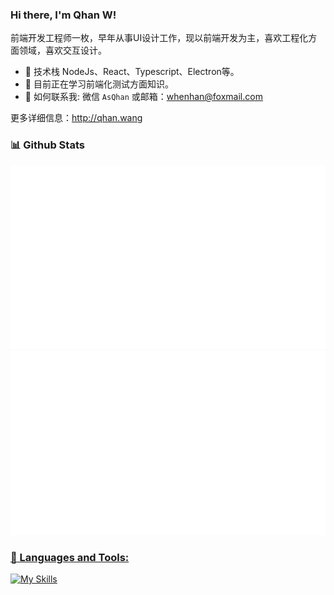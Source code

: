 ### Hi there, I'm Qhan W!
前端开发工程师一枚，早年从事UI设计工作，现以前端开发为主，喜欢工程化方面领域，喜欢交互设计。
- 🎉 技术栈 NodeJs、React、Typescript、Electron等。
- 🌱 目前正在学习前端化测试方面知识。
- 💬 如何联系我: 微信 `AsQhan` 或邮箱：<a mailto="whenhan@foxmail.com">whenhan@foxmail.com</a>

更多详细信息：http://qhan.wang

### 📊 Github Stats<a href='https://github.com/qhanw/github-stats-visual'>
![](https://raw.githubusercontent.com/qhanw/github-stats-visual/master/generated/overview.svg#gh-light-mode-only)
![](https://raw.githubusercontent.com/qhanw/github-stats-visual/master/generated/languages.svg#gh-light-mode-only)

### 🔨 Languages and Tools:
[![My Skills](https://skillicons.dev/icons?i=react,redux,remix,nextjs,gatsby,graphql,apollo,electron,tauri,bootstrap,materialui,tailwind,ts,js,rust,html,css,sass,wasm,jest,webpack,nodejs,nestjs,prisma,docker,git,github,ai,ps,vscode)](https://skillicons.dev)
